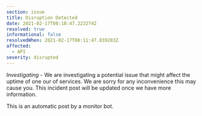 ```yaml
---
section: issue
title: Disruption Detected
date: 2021-02-17T08:10:47.223274Z
resolved: true
informational: false
resolvedWhen: 2021-02-17T08:11:47.839283Z
affected:
  - API
severity: disrupted
---
```

*Investigating* - We are investigating a potential issue that might affect the uptime of one our of services. We are sorry for any inconvenience this may cause you. This incident post will be updated once we have more information.

This is an automatic post by a monitor bot.
        